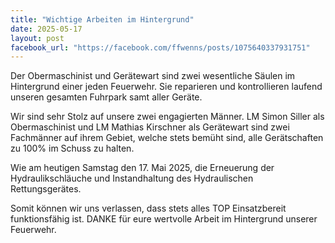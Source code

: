 ```yaml
---
title: "Wichtige Arbeiten im Hintergrund"
date: 2025-05-17
layout: post
facebook_url: "https://facebook.com/ffwenns/posts/1075640337931751"
---
```


Der Obermaschinist und Gerätewart sind zwei wesentliche Säulen im Hintergrund einer jeden Feuerwehr. Sie reparieren und kontrollieren laufend unseren gesamten Fuhrpark samt aller Geräte. 

Wir sind sehr Stolz auf unsere zwei engagierten Männer. LM Simon Siller als Obermaschinist und LM Mathias Kirschner als Gerätewart sind zwei Fachmänner auf ihrem Gebiet, welche stets bemüht sind, alle Gerätschaften zu 100% im Schuss zu halten. 

Wie am heutigen Samstag den 17. Mai 2025, die Erneuerung der Hydraulikschläuche und Instandhaltung des Hydraulischen Rettungsgerätes.

Somit können wir uns verlassen, dass stets alles TOP Einsatzbereit funktionsfähig ist. DANKE für eure wertvolle Arbeit im Hintergrund unserer Feuerwehr.